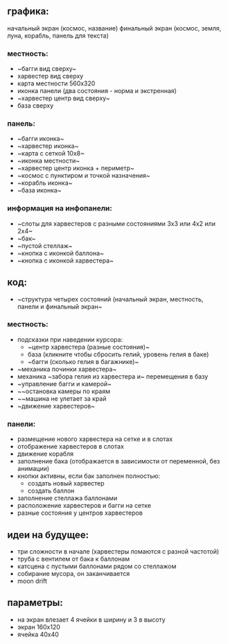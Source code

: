 ## графика:
начальный экран (космос, название)
финальный экран (космос, земля, луна, корабль, панель для текста)
### местность:
- ~багги вид сверху~
- харвестер вид сверху
- карта местности 560х320
- иконка панели (два состояния - норма и экстренная)
- ~харвестер центр вид сверху~
- база сверху
### панель:
- ~багги иконка~
- ~харвестер иконка~
- ~карта с сеткой 10х8~
- ~иконка местности~
- ~харвестер центр иконка + периметр~
- ~космос с пунктиром и точкой назначения~
- ~корабль иконка~
- ~база иконка~

### информация на инфопанели:
- ~слоты для харвестеров с разными состояниями 3х3 или 4х2 или 2х4~
- ~бак~
- ~пустой стеллаж~
- ~кнопка с иконкой баллона~
- ~кнопка с иконкой харвестера~

## код:
- ~структура четырех состояний (начальный экран, местность, панели и финальный экран~

### местность:
- подсказки при наведении курсора:
  - ~центр харвестера (разные состояния)~
  - база (кликните чтобы сбросить гелий, уровень гелия в баке)
  - ~багги (сколько гелия в багажнике)~
- ~механика починки харвестера~
- механика ~забора гелия из харвестера и~ перемещения в базу
- ~управление багги и камерой~
- ~~остановка камеры по краям
- ~~машина не улетает за край
- ~движение харвестеров~

### панели:
- размещение нового харвестера на сетке и в слотах
- отображение харвестеров в слотах
- движение корабля
- заполнение бака (отображается в зависимости от переменной, без анимации)
- кнопки активны, если бак заполнен полностью:
  - создать новый харвестер
  - создать баллон
- заполнение стеллажа баллонами
- расположение харвестеров и багги на сетке
- разные состояния у центров харвестеров

## идеи на будущее:
- три сложности в начале (харвестеры ломаются с разной частотой)
- труба с вентилем от бака к баллонам
- катсцена с пустыми баллонами рядом со стеллажом
- собирание мусора, он заканчивается
- moon drift

## параметры:
- на экран влезает 4 ячейки в ширину и 3 в высоту
- экран 160х120
- ячейка 40х40
